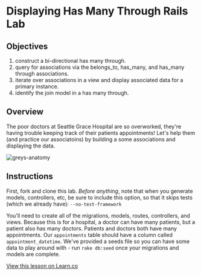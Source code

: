 
# Displaying Has Many Through Rails Lab

## Objectives

1. construct a bi-directional has many through.
2. query for associations via the belongs_to, has_many, and has_many through associations.
3. iterate over associations in a view and display associated data for a primary instance.
4. identify the join model in a has many through.

## Overview

The poor doctors at Seattle Grace Hospital are so overworked, they're having trouble keeping track of their patients appointments! Let's help them (and practice our associatoins) by building a some associations and displaying the data.

![greys-anatomy](http://57.media.tumblr.com/cbcd8f29790e720e4cea60f44cb2c6b9/tumblr_mrbut3kX1g1r6kab2o1_500.gif)

## Instructions

First, fork and clone this lab. <em>Before anything</em>, note that when you generate models, controllers, etc, be sure to include this option, so that it skips tests (which we already have): `--no-test-framework`

You'll need to create all of the migrations, models, routes, controllers, and views. Because this is for a hospital, a doctor can have many patients, but a patient also has many doctors. Patients and doctors both have many appointments. Our `appointments` table should have a column called `appointment_datetime`. We've provided a seeds file so you can have some data to play around with - run `rake db:seed` once your migrations and models are complete. 

<a href='https://learn.co/lessons/displaying-has-many-through-rails-lab' data-visibility='hidden'>View this lesson on Learn.co</a>

